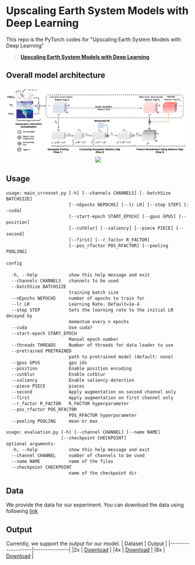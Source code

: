 # Upscaling Earth System Models with Deep Learning #
This repo is the PyTorch codes for "Upscaling Earth System Models with Deep Learning"
> [**Upscaling Earth System Models with Deep Learning**]()


## Overall model architecture ##
<center><img src="./figure/model_architecture.png"> </center>
<center><img src="./figure/aug_arch.png"> </center>

## Usage ##
```
usage: main_srresnet.py [-h] [--channels CHANNELS] [--batchSize BATCHSIZE]
                        [--nEpochs NEPOCHS] [--lr LR] [--step STEP] [--cuda]
                        [--start-epoch START_EPOCH] [--gpus GPUS] [--position]
                        [--cutblur] [--saliency] [--piece PIECE] [--second]
                        [--first] [--r_factor R_FACTOR]
                        [--pos_rfactor POS_RFACTOR] [--pooling POOLING]

config

  -h, --help            show this help message and exit
  --channels CHANNELS   channels to be used
  --batchSize BATCHSIZE
                        training batch size
  --nEpochs NEPOCHS     number of epochs to train for
  --lr LR               Learning Rate. Default=1e-4
  --step STEP           Sets the learning rate to the initial LR decayed by
                        momentum every n epochs
  --cuda                Use cuda?
  --start-epoch START_EPOCH
                        Manual epoch number
  --threads THREADS     Number of threads for data loader to use
  --pretrained PRETRAINED
                        path to pretrained model (default: none)
  --gpus GPUS           gpu ids
  --position            Enable position encoding
  --cutblur             Enable cutblur
  --saliency            Enable saliency detection
  --piece PIECE         pieces
  --second              Apply augmentation on second channel only
  --first               Apply augmentation on first channel only
  --r_factor R_FACTOR   R_FACTOR hyperparameter
  --pos_rfactor POS_RFACTOR
                        POS_RFACTOR hyperparameter
  --pooling POOLING     mean or max
```
```
usage: evaluation.py [-h] [--channel CHANNEL] [--name NAME]
                     [--checkpoint CHECKPOINT]
optional arguments:
  -h, --help            show this help message and exit
  --channel CHANNEL     number of channels to be used
  --name NAME           name of the files
  --checkpoint CHECKPOINT
                        name of the checkpoint dir
```

## Data ##
We provide the data for our experiment. You can download the data using following
[link](http://climatedata.ibs.re.kr/data/cesm-hires)
                     
## Output ##
Currently, we support the output for our model.
| Dataset           | Output | 
|-------------------|---------------|
|2x           | [Download](https://drive.google.com/file/d/1ONJbw6Qnccgl20uN38pS3RgpqeobAWxb/view?usp=sharing)  | 
|4x           | [Download](https://drive.google.com/file/d/1SWXqE5Esu4j4n7QUrL6kbR39Xzb6bgJg/view?usp=sharing)  |
|8x           | [Download](https://drive.google.com/file/d/15lFVyOjZvGbqdZ1R150XL9-SuGgo57kp/view?usp=sharing)  |
